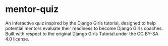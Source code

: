 # mentor-quiz
An interactive quiz inspired by the Django Girls tutorial, designed to help potential mentors evaluate their readiness to become Django Girls coaches. Built with respect to the original Django Girls Tutorial.under the CC BY-SA 4.0  license.
